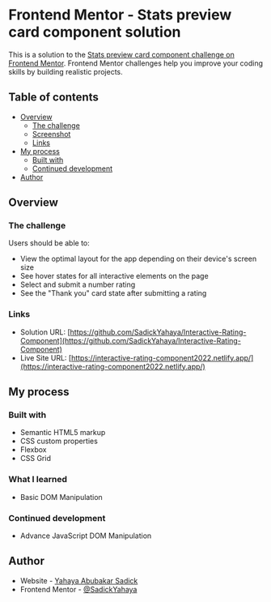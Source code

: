 # Frontend Mentor - Stats preview card component solution

This is a solution to the [Stats preview card component challenge on Frontend Mentor](https://www.frontendmentor.io/challenges/stats-preview-card-component-8JqbgoU62). Frontend Mentor challenges help you improve your coding skills by building realistic projects.

## Table of contents

- [Overview](#overview)
  - [The challenge](#the-challenge)
  - [Screenshot](#screenshot)
  - [Links](#links)
- [My process](#my-process)
  - [Built with](#built-with)
  - [Continued development](#continued-development)
- [Author](#author)

## Overview

### The challenge

Users should be able to:

- View the optimal layout for the app depending on their device's screen size
- See hover states for all interactive elements on the page
- Select and submit a number rating
- See the "Thank you" card state after submitting a rating

### Links

- Solution URL: [https://github.com/SadickYahaya/Interactive-Rating-Component](https://github.com/SadickYahaya/Interactive-Rating-Component)
- Live Site URL: [https://interactive-rating-component2022.netlify.app/](https://interactive-rating-component2022.netlify.app/)

## My process

### Built with

- Semantic HTML5 markup
- CSS custom properties
- Flexbox
- CSS Grid

### What I learned

- Basic DOM Manipulation

### Continued development

- Advance JavaScript DOM Manipulation

## Author

- Website - [Yahaya Abubakar Sadick](https://sadickyahaya.netlify.app/)
- Frontend Mentor - [@SadickYahaya](https://www.frontendmentor.io/profile/SadickYahaya)
